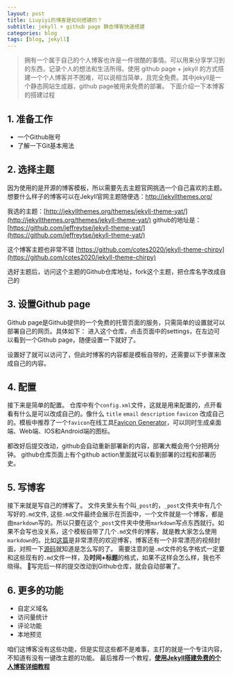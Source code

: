 ```yaml
---
layout: post
title: Liuyiyi的博客是如何搭建的？
subtitle: jekyll + github page 静态博客快速搭建
categories: blog
tags: [blog, jekyll]
---
```

<!--
 * @Description: file content
 * @Author: Liuyiyi
 * @Date: 2023-05-04 19:01:09
 * @LastEditTime: 2023-05-07 13:38:55
 * @LastEditors: Liuyiyi
 * @Reference: 
-->
<!-- ，专注内容，无需代码 github page，专注内容，无需代码 github page -->

> 拥有一个属于自己的个人博客也许是一件很酷的事情。可以用来分享学习到的东西，记录个人的想法和生活所得。使用 github page + jekyll 的方式搭建一个个人博客并不困难，可以说相当简单，且完全免费。其中jekyll是一个静态网站生成器，github page被用来免费的部署。 
下面介绍一下本博客的搭建过程

##  1. 准备工作
- 一个Github账号
- 了解一下Git基本用法

## 2. 选择主题
因为使用的是开源的博客模板，所以需要先去主题官网挑选一个自己喜欢的主题。想要什么样子的博客可以在Jekyll官网主题随便选：http://jekyllthemes.org/

我选的主题：[http://jekyllthemes.org/themes/jekyll-theme-yat/](http://jekyllthemes.org/themes/jekyll-theme-yat/)
github的地址是： [https://github.com/jeffreytse/jekyll-theme-yat/](https://github.com/jeffreytse/jekyll-theme-yat/)
<!-- 感谢主题的作者，制作了一个这么好看的页面 -->
这个博客主题也非常不错 [https://github.com/cotes2020/jekyll-theme-chirpy](https://github.com/cotes2020/jekyll-theme-chirpy)

<!-- 选好博客主题后，去到这个主题的github的仓库主页，点右上角的fork按钮 -->
选好主题后，访问这个主题的Github仓库地址，fork这个主题，把仓库名字改成自己的

## 3. 设置Github page
Github page是Github提供的一个免费的托管页面的服务，只需简单的设置就可以部署自己的网页。具体如下：
进入这个仓库，点击页面中的settings，在左边可以看到一个Github page，随便设置一下就好了。

设置好了就可以访问了，但此时博客的内容都是模板自带的，还需要以下步骤来改成自己的内容。

## 4. 配置
接下来是简单的配置。
仓库中有个`config.xml`文件，这就是用来配置的，点开看看有什么是可以改成自己的。像什么 `title` `email` `description` `favicon` 改成自己的。模板中推荐了一个`favicon`在线工具[Favicon Generator](https://realfavicongenerator.net/)，可以同时生成桌面端、Web端、IOS和Android端的图标。
<!-- `favicon`就是网页的小图标，显示在Tab页面标题的旁边。我用`PPT`选了个矩形然后填上字母`Yi`，等线(正文)18号字体加粗得到一个logo图标![自己设计的logo](/assets/images/ico/bitbug_favicon.ico )，感觉像那么回事啊~。右键保存成`png`图片，再用在线工具[比特虫](https://www.bitbug.net/)转成 $32 \times 32$ 的`.ico`文件。 -->

都改好后提交改动，github会自动重新部署新的内容，部署大概会用个分把两分钟。
github仓库页面上有个github action里面就可以看到部署的过程和部署历史。
<!-- ![展示github actions按钮位置](/assets/images/blog1/屏幕截图%202023-05-06%20220431.png) -->

## 5. 写博客
接下来就是写自己的博客了。
文件夹里头有个叫`_post`的，`_post`文件夹中有几个写好的`.md`文件, 这些`.md`文件最终会展示在页面中，一个文件就是一个博客，都是由`markdown`写的。所以只要在这个`_post`文件夹中使用`markdown`写点东西就行。如果不会写也没关系，这个模板自带了几个`.md`文件的博客，就是教大家怎么使用`markdown`的。比如[这篇](https://jeffreytse.github.io/jekyll-theme-yat/jekyll/2018/12/07/welcome-to-jekyll.html)是非常漂亮的欢迎博客，博客还有一个非常漂亮的视频封面，对照一下[源码](https://github.com/jeffreytse/jekyll-theme-yat/blob/master/_posts/2018-12-07-welcome-to-jekyll.md)就知道是怎么写的了。
需要注意的是`.md`文件的名字格式一定要和这些现有的`.md`文件一样，及**时间+标题**的格式，如果不这样会怎么样，我也不晓得。
🤔写完后一样的提交改动到Github仓库，就会自动部署了。

## 6. 更多的功能

- 自定义域名
- 访问量统计
- 评论功能
- 本地预览

咱们这博客没有这些功能，但是实现这些都不是难事，主打的就是一个专注内容，不知道有没有一键改主题的功能。
最后推荐一个教程，[**使用Jekyll搭建免费的个人博客详细教程**](https://blog.csdn.net/qq_34967770/article/details/110098826)
